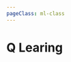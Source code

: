 ```yaml
---
pageClass: ml-class
---
```


<!--
 * @Description: 
 * @Author: Jack Huang
 * @Github: https://github.com/HuangJiaLian
 * @Date: 2019-09-21 11:14:43
 * @LastEditors: Jack Huang
 * @LastEditTime: 2019-09-21 11:15:57
 -->

# Q Learing

<Livere/>

